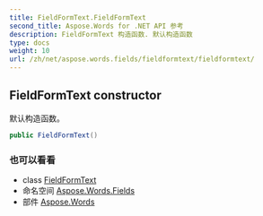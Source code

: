 ```yaml
---
title: FieldFormText.FieldFormText
second_title: Aspose.Words for .NET API 参考
description: FieldFormText 构造函数. 默认构造函数
type: docs
weight: 10
url: /zh/net/aspose.words.fields/fieldformtext/fieldformtext/
---
```

## FieldFormText constructor

默认构造函数。

```csharp
public FieldFormText()
```

### 也可以看看

* class [FieldFormText](../)
* 命名空间 [Aspose.Words.Fields](../../fieldformtext/)
* 部件 [Aspose.Words](../../../)



